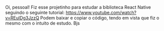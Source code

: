Oi, pessoal! 
Fiz esse projetinho para estudar a biblioteca React Native seguindo o seguinte tutorial: https://www.youtube.com/watch?v=REulDg3JzzQ
Podem baixar e copiar o código, tendo em vista que fiz o mesmo com o intuito de estudo.
Bjs
